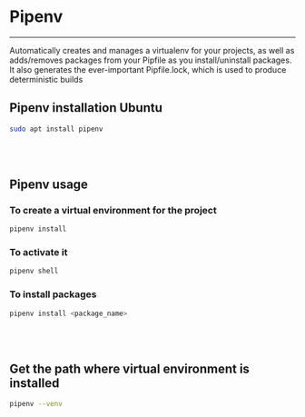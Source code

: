# Pipenv
---
Automatically creates and manages a virtualenv for your projects, as well as adds/removes packages from your Pipfile as you install/uninstall packages. It also generates the ever-important Pipfile.lock, which is used to produce deterministic builds

## Pipenv installation Ubuntu
```bash
sudo apt install pipenv
```
<br><br>

## Pipenv usage 
### To create a virtual environment for the project
```bash
pipenv install
```

### To activate it
```bash
pipenv shell
```

### To install packages
```bash
pipenv install <package_name>
```

<br><br>
## Get the path where virtual environment is installed
```bash
pipenv --venv
```
